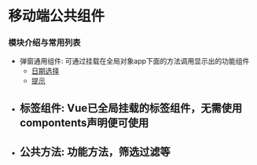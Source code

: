# 移动端公共组件
### 模块介绍与常用列表
 - 弹窗通用组件: 可通过挂载在全局对象app下面的方法调用显示出的功能组件
    - [日期选择](app/calendar?id=日历日期选择弹窗)
    - [提示]()
 - 标签组件: Vue已全局挂载的标签组件，无需使用compontents声明便可使用
    - 
 - 公共方法: 功能方法，筛选过滤等
    - 